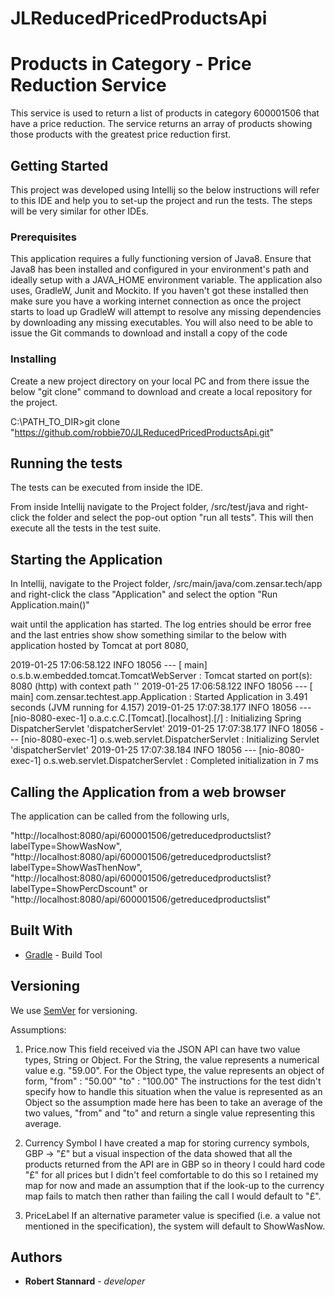 # JLReducedPricedProductsApi

# Products in Category - Price Reduction Service

This service is used to return a list of products in category 600001506 that have a price reduction. The service returns an array of products showing those products with the greatest price reduction first.

## Getting Started

This project was developed using Intellij so the below instructions will refer to this IDE and help you to set-up the project and run the tests. The steps will be very similar for other IDEs.

### Prerequisites

This application requires a fully functioning version of Java8. Ensure that Java8 has been installed and configured in your environment's path and ideally setup
with a JAVA_HOME environment variable. The application also uses, GradleW, Junit and Mockito. If you haven't got these installed then make sure you have a
working internet connection as once the project starts to load up GradleW will attempt to resolve any missing dependencies by downloading any missing executables. You will also
need to be able to issue the Git commands to download and install a copy of the code

### Installing

Create a new project directory on your local PC and from there issue the below "git clone" command to download and create a local repository for the project.

C:\PATH_TO_DIR\>git clone "https://github.com/robbie70/JLReducedPricedProductsApi.git"

## Running the tests

The tests can be executed from inside the IDE.

From inside Intellij navigate to the Project folder,
/src/test/java
and right-click the folder and select the pop-out option "run all tests". This will then execute all the tests in the test suite.

## Starting the Application
In Intellij, navigate to the Project folder,
/src/main/java/com.zensar.tech/app
and right-click the class "Application" and select the option "Run Application.main()"

wait until the application has started. The log entries should be error free and the last entries show show something similar to the below with application hosted by Tomcat at port 8080,

2019-01-25 17:06:58.122  INFO 18056 --- [           main] o.s.b.w.embedded.tomcat.TomcatWebServer  : Tomcat started on port(s): 8080 (http) with context path ''
2019-01-25 17:06:58.122  INFO 18056 --- [           main] com.zensar.techtest.app.Application      : Started Application in 3.491 seconds (JVM running for 4.157)
2019-01-25 17:07:38.177  INFO 18056 --- [nio-8080-exec-1] o.a.c.c.C.[Tomcat].[localhost].[/]       : Initializing Spring DispatcherServlet 'dispatcherServlet'
2019-01-25 17:07:38.177  INFO 18056 --- [nio-8080-exec-1] o.s.web.servlet.DispatcherServlet        : Initializing Servlet 'dispatcherServlet'
2019-01-25 17:07:38.184  INFO 18056 --- [nio-8080-exec-1] o.s.web.servlet.DispatcherServlet        : Completed initialization in 7 ms

## Calling the Application from a web browser
The application can  be called from the following urls,

"http://localhost:8080/api/600001506/getreducedproductslist?labelType=ShowWasNow",
"http://localhost:8080/api/600001506/getreducedproductslist?labelType=ShowWasThenNow",
"http://localhost:8080/api/600001506/getreducedproductslist?labelType=ShowPercDscount" or
"http://localhost:8080/api/600001506/getreducedproductslist"

## Built With

* [Gradle](https://gradle.org/) - Build Tool

## Versioning

We use [SemVer](http://semver.org/) for versioning.

Assumptions:
1. Price.now
This field received via the JSON API can have two value types, String or Object. For the String, the value represents a numerical value e.g. "59.00".
For the Object type, the value represents an object of form,
"from" : "50.00"
"to"   : "100.00"
The instructions for the test didn't specify how to handle this situation when the value is represented as an Object so the assumption made here has
been to take an average of the two values, "from" and "to" and return a single value representing this average.

2. Currency Symbol
I have created a map for storing currency symbols, GBP -> "£" but a visual inspection of the data showed that all the products returned from the API
are in GBP so in theory I could hard code "£" for all prices but I didn't feel comfortable to do this so I retained my map
for now and made an assumption that if the look-up to the currency map fails to match then rather than failing the call
I would default to "£".

3. PriceLabel
If an alternative parameter value is specified (i.e. a value not mentioned in the specification), the system will default to ShowWasNow.

## Authors

* **Robert Stannard** - *developer*
